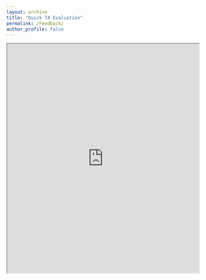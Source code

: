 ```yaml
---
layout: archive
title: "Quick TA Evaluation"
permalink: /Feedback/
author_profile: false
---
```


<iframe src="https://rotman.az1.qualtrics.com/jfe/form/SV_eKHeVmiDHqxnZyZ" height="600px" width="100%"></iframe>
